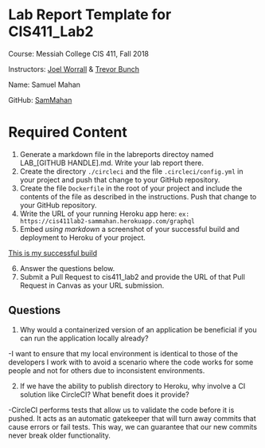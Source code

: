 # Lab Report Template for CIS411_Lab2
Course: Messiah College CIS 411, Fall 2018

Instructors: [Joel Worrall](https://github.com/tangollama) & [Trevor Bunch](https://github.com/trevordbunch)

Name: Samuel Mahan

GitHub: [SamMahan](https://github.com/SamMahan)

# Required Content

1. Generate a markdown file in the labreports directoy named LAB_[GITHUB HANDLE].md. Write your lab report there.
2. Create the directory ```./circleci``` and the file ```.circleci/config.yml``` in your project and push that change to your GitHub repository.
3. Create the file ```Dockerfile``` in the root of your project and include the contents of the file as described in the instructions. Push that change to your GitHub repository.
4. Write the URL of your running Heroku app here: ```ex: https://cis411lab2-sammahan.herokuapp.com/graphql```
5. Embed _using markdown_ a screenshot of your successful build and deployment to Heroku of your project.

[This is my successful build](https://github.com/SamMahan/cis411_lab2/blob/master/labreports/Capture.JPG)

6. Answer the questions below.
7. Submit a Pull Request to cis411_lab2 and provide the URL of that Pull Request in Canvas as your URL submission.

## Questions
1. Why would a containerized version of an application be beneficial if you can run the application locally already?

-I want to ensure that my local environment is identical to those of the developers I work with to avoid a scenario where the code works for some people and not for others due to inconsistent environments. 

2. If we have the ability to publish directory to Heroku, why involve a CI solution like CircleCI? What benefit does it provide?

-CircleCI performs tests that allow us to validate the code before it is pushed. It acts as an automatic gatekeeper that will turn away commits that cause errors or fail tests. This way, we can guarantee that our new commits never break older functionality.
